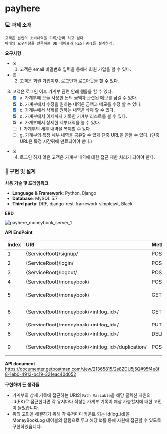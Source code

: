 # payhere 

### 💻 과제 소개

    고객은 본인의 소비내역을 기록/관리 하고 싶다.
    아래의 요구사항을 만족하는 DB 테이블과 REST API를 설계하라.

**요구사항**
 - [x] 1. 고객은 email 비밀번호 입력을 통해서 회원 가입을 할 수 있다. 
 - [x] 2. 고객은 회원 가입이후, 로그인과 로그아웃을 할 수 있다.
3. 고객은 로그인 이후 가계부 관련 안래 행돌을 할 수 있다.   
    - [x] a. 가계부에 오늘 사용한 돈의 금액과 관련된 메모를 남길 수 있다.  
    - [x] b. 가계부에서 수정을 원하는 내역은 금액과 메모를 수정 할 수 있다.  
    - [x] c. 가계부에서 삭제를 원하는 내역은 삭제 할 수 있다.  
    - [x] d. 가계부에서 이제까지 기록한 가계부 리스트를 볼 수 있다.  
    - [x] e. 가계부에서 상세한 세부내역을 볼 수 있다.  
    - [ ] f. 가계부의 세부 내역을 복제할 수 있다.  
    - [ ] g. 가계부의 특정 세부 내역을 공유할 수 있게 단축 URL을 만들 수 있다. (단축 URL은 특정 시간뒤에 만료되어야 한다.)  
- [x] 4. 로그인 하지 않은 고객은 가계부 내역에 대한 접근 제한 처리가 되어야 한다.  

### 📐 구현 및 설계

**사용 기술 및 프레임워크**
- **Language & Framework**: Python, Django
- **Database**: MySQL 5.7
- **Third party**: DRF, django-rest-framework-simplejwt, Black

**ERD**

![payhere_moneybook_server_1](https://user-images.githubusercontent.com/98141328/212692228-addb225e-a5f2-42aa-ae9f-1dd53157216c.png)


**API EndPoint**

|Index|URI|Method|Description|
|:---|:---|:---|:---|
|1|{ServiceRoot}/signup/|POST|회원가입|
|2|{ServiceRoot}/login/|POST|로그인|
|3|{ServiceRoot}/logout/|POST|로그아웃|
|4|{ServiceRoot}/moneybook/|POST|메모 생성|
|5|{ServiceRoot}/moneybook/|GET|메모 리스트 조회|
|6|{ServiceRoot}/moneybook/\<int:log_id>/|GET|메모 세부내역 조회|
|7|{ServiceRoot}/moneybook/\<int:log_id>/|PUT|메모 수정|
|8|{ServiceRoot}/moneybook/\<int:log_id>/|DELETE|메모 삭제|
|9|{ServiceRoot}/moneybook/\<int:log_id>/duplication/|POST|특정 메모 세부내역 복제|


**API document**
https://documenter.getpostman.com/view/21365815/2s8ZDU5j5Q#95f4e8f8-1eb0-4913-bc19-321eac40d052


**구현하며 든 생각들**

- 가계부의 상세 기록에 접근하는 URI의 `Path Variable`을 해당 콜렉션 자원의 id(PK)로 접근한다면 각 유저마다 작성한 가계부 기록이 예상 가능할지에 대한 고민이 들었습니다. 
- 위의 고민을 해결하기 위해 각 유저마다 카운트 되는 id(log_id)을 MoneyBookLog 테이블의 칼럼으로 두고 해당 id를 통해 자원에 접근할 수 있도록 구현하였습니다.
